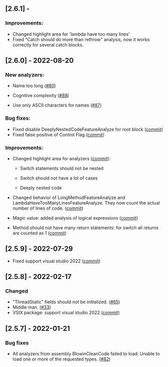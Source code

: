 ## [2.6.1] - 

### Improvements:

- Changed highlight area for 'lambda have too many lines'
- Fixed "Catch should do more than rethrow" analysis, now it works correctly for several catch blocks.

## [2.6.0] - 2022-08-20

### New analyzers:

- Name too long ([#80](https://github.com/blowin/BlowinCleanCode/issues/80))

- Cognitive complexity ([#88](https://github.com/blowin/BlowinCleanCode/issues/88))

- Use only ASCII characters for names ([#87](https://github.com/blowin/BlowinCleanCode/issues/87))

### Bug fixes:

- Fixed disable DeeplyNestedCodeFeatureAnalyze for root block ([commit](https://github.com/blowin/BlowinCleanCode/commit/abbb40aea9d00f1f6abac00fe3ee55a34198aade))
- Fixed false positive of Control Flag ([commit](https://github.com/blowin/BlowinCleanCode/commit/a5abfb2ea1f2863c8412f577cd25bf0e0c6261bd))

### Improvements:

- Changed highlight area for analyzers ([commit](https://github.com/blowin/BlowinCleanCode/commit/61d645eb876db1ac1b96ee3945f9513d916619d7)):
  
  - Switch statements should not be nested
  
  - Switch should not have a lot of cases
  
  - Deeply nested code

- Changed behavior of LongMethodFeatureAnalyze and LambdaHaveTooManyLinesFeatureAnalyze. They now count the actual number of lines of code. ([commit](https://github.com/blowin/BlowinCleanCode/commit/4a4b6e073a7ce0b2475a4a8d4901953d1ce392d8))

- Magic value: added analysis of logical expressions ([commit](https://github.com/blowin/BlowinCleanCode/commit/c5650f152c56d870ede86a803704aebbd9ee825f))

- Method should not have many return statements: for switch all returns are counted as 1 ([commit](https://github.com/blowin/BlowinCleanCode/commit/f567450bf3f78bd0e59e069d64696cab8fe33c74))

## [2.5.9] - 2022-07-29

- Fixed support visual studio 2022 ([commit](https://github.com/blowin/BlowinCleanCode/commit/52cfadc8f6e34d693040c4c0fcedd1c620ce648d))

## [2.5.8] - 2022-02-17

### Changed

- "ThreadStatic" fields should not be initialized. ([#65](https://github.com/blowin/BlowinCleanCode/issues/65))
- Middle man. ([#33](https://github.com/blowin/BlowinCleanCode/issues/33))
- VSIX package: support visual studio 2022 ([commit](https://github.com/blowin/BlowinCleanCode/commit/271127652f3ed28934a486e9c4450b9062451ced))

## [2.5.7] - 2022-01-21

### Bug fixes

- All analyzers from assembly BlowinCleanCode failed to load: Unable to load one or more of the requested types. ([#82](https://github.com/blowin/BlowinCleanCode/issues/82))
